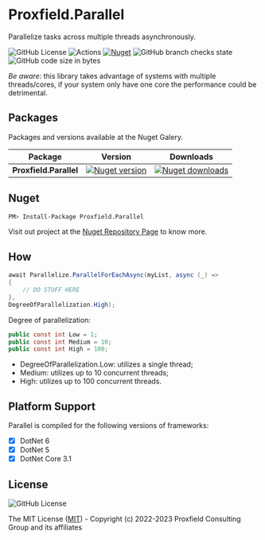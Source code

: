 # Proxfield.Parallel

Parallelize tasks across multiple threads asynchronously.

![GitHub License](https://img.shields.io/github/license/proxfield/Proxfield.Parallel)
![Actions](https://github.com/proxfield/Proxfield.Parallel/actions/workflows/build.yml/badge.svg)
[![Nuget](https://github.com/proxfield/Proxfield.Parallel/actions/workflows/release.yml/badge.svg)](https://github.com/proxfield/Proxfield.Extensions.Caching.SQLite/actions/workflows/release.yml)
![GitHub branch checks state](https://img.shields.io/github/checks-status/proxfield/Proxfield.Parallel/main)
![GitHub code size in bytes](https://img.shields.io/github/languages/code-size/proxfield/Proxfield.Parallel)

*Be aware*: this library takes advantage of systems with multiple threads/cores, if your system only have one core the performance could be detrimental.

## Packages

Packages and versions available at the Nuget Galery.


| Package | Version | Downloads |
| - | - | - |
| <b>Proxfield.Parallel</b> | [![Nuget version](https://img.shields.io/nuget/v/Proxfield.Parallel)](https://www.nuget.org/packages/Proxfield.Parallel/) | [![Nuget downloads](https://img.shields.io/nuget/dt/Proxfield.Parallel)](https://www.nuget.org/packages/Proxfield.Parallel/) |

## Nuget

```bash
PM> Install-Package Proxfield.Parallel
```

Visit out project at the [Nuget Repository Page](https://www.nuget.org/packages/Proxfield.Parallel) to know more.

## How

```csharp
await Parallelize.ParallelForEachAsync(myList, async (_) =>
{
    // DO STUFF HERE
},
DegreeOfParallelization.High);
```

Degree of parallelization:

```csharp
public const int Low = 1;
public const int Medium = 10;
public const int High = 100;
```

* DegreeOfParallelization.Low: utilizes a single thread;
* Medium: utilizes up to 10 concurrent threads;
* High: utilizes up to 100 concurrent threads.

## Platform Support

Parallel is compiled for the following versions of frameworks:

- [X] DotNet 6
- [x] DotNet 5
- [x] DotNet Core 3.1

## License
![GitHub License](https://img.shields.io/github/license/proxfield/Proxfield.Parallel)

The MIT License ([MIT](LICENSE.md)) - Copyright (c) 2022-2023 Proxfield Consulting Group and its affiliates
